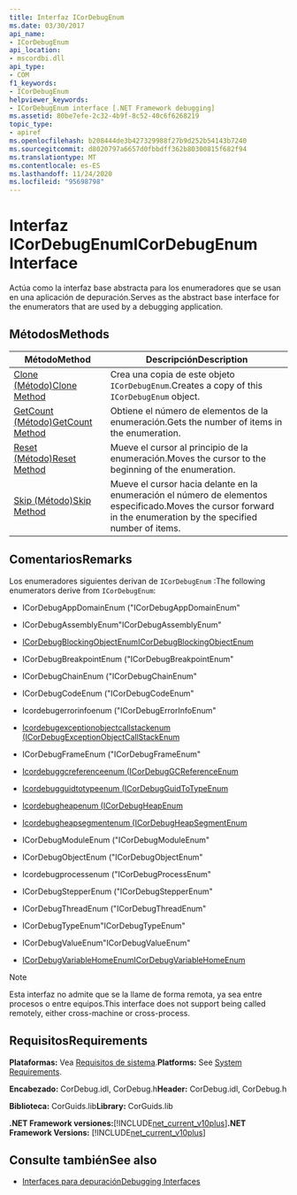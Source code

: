 ```yaml
---
title: Interfaz ICorDebugEnum
ms.date: 03/30/2017
api_name:
- ICorDebugEnum
api_location:
- mscordbi.dll
api_type:
- COM
f1_keywords:
- ICorDebugEnum
helpviewer_keywords:
- ICorDebugEnum interface [.NET Framework debugging]
ms.assetid: 80be7efe-2c32-4b9f-8c52-40c6f6268219
topic_type:
- apiref
ms.openlocfilehash: b208444de3b427329988f27b9d252b54143b7240
ms.sourcegitcommit: d8020797a6657d0fbbdff362b80300815f682f94
ms.translationtype: MT
ms.contentlocale: es-ES
ms.lasthandoff: 11/24/2020
ms.locfileid: "95698798"
---
```

# <a name="icordebugenum-interface"></a><span data-ttu-id="63a93-102">Interfaz ICorDebugEnum</span><span class="sxs-lookup"><span data-stu-id="63a93-102">ICorDebugEnum Interface</span></span>

<span data-ttu-id="63a93-103">Actúa como la interfaz base abstracta para los enumeradores que se usan en una aplicación de depuración.</span><span class="sxs-lookup"><span data-stu-id="63a93-103">Serves as the abstract base interface for the enumerators that are used by a debugging application.</span></span>  
  
## <a name="methods"></a><span data-ttu-id="63a93-104">Métodos</span><span class="sxs-lookup"><span data-stu-id="63a93-104">Methods</span></span>  
  
|<span data-ttu-id="63a93-105">Método</span><span class="sxs-lookup"><span data-stu-id="63a93-105">Method</span></span>|<span data-ttu-id="63a93-106">Descripción</span><span class="sxs-lookup"><span data-stu-id="63a93-106">Description</span></span>|  
|------------|-----------------|  
|[<span data-ttu-id="63a93-107">Clone (Método)</span><span class="sxs-lookup"><span data-stu-id="63a93-107">Clone Method</span></span>](icordebugenum-clone-method.md)|<span data-ttu-id="63a93-108">Crea una copia de este objeto `ICorDebugEnum`.</span><span class="sxs-lookup"><span data-stu-id="63a93-108">Creates a copy of this `ICorDebugEnum` object.</span></span>|  
|[<span data-ttu-id="63a93-109">GetCount (Método)</span><span class="sxs-lookup"><span data-stu-id="63a93-109">GetCount Method</span></span>](icordebugenum-getcount-method.md)|<span data-ttu-id="63a93-110">Obtiene el número de elementos de la enumeración.</span><span class="sxs-lookup"><span data-stu-id="63a93-110">Gets the number of items in the enumeration.</span></span>|  
|[<span data-ttu-id="63a93-111">Reset (Método)</span><span class="sxs-lookup"><span data-stu-id="63a93-111">Reset Method</span></span>](icordebugenum-reset-method.md)|<span data-ttu-id="63a93-112">Mueve el cursor al principio de la enumeración.</span><span class="sxs-lookup"><span data-stu-id="63a93-112">Moves the cursor to the beginning of the enumeration.</span></span>|  
|[<span data-ttu-id="63a93-113">Skip (Método)</span><span class="sxs-lookup"><span data-stu-id="63a93-113">Skip Method</span></span>](icordebugenum-skip-method.md)|<span data-ttu-id="63a93-114">Mueve el cursor hacia delante en la enumeración el número de elementos especificado.</span><span class="sxs-lookup"><span data-stu-id="63a93-114">Moves the cursor forward in the enumeration by the specified number of items.</span></span>|  
  
## <a name="remarks"></a><span data-ttu-id="63a93-115">Comentarios</span><span class="sxs-lookup"><span data-stu-id="63a93-115">Remarks</span></span>  

 <span data-ttu-id="63a93-116">Los enumeradores siguientes derivan de `ICorDebugEnum` :</span><span class="sxs-lookup"><span data-stu-id="63a93-116">The following enumerators derive from `ICorDebugEnum`:</span></span>  
  
- <span data-ttu-id="63a93-117">ICorDebugAppDomainEnum (</span><span class="sxs-lookup"><span data-stu-id="63a93-117">"ICorDebugAppDomainEnum"</span></span>  
  
- <span data-ttu-id="63a93-118">ICorDebugAssemblyEnum</span><span class="sxs-lookup"><span data-stu-id="63a93-118">"ICorDebugAssemblyEnum"</span></span>  
  
- [<span data-ttu-id="63a93-119">ICorDebugBlockingObjectEnum</span><span class="sxs-lookup"><span data-stu-id="63a93-119">ICorDebugBlockingObjectEnum</span></span>](icordebugblockingobjectenum-interface.md)  
  
- <span data-ttu-id="63a93-120">ICorDebugBreakpointEnum (</span><span class="sxs-lookup"><span data-stu-id="63a93-120">"ICorDebugBreakpointEnum"</span></span>  
  
- <span data-ttu-id="63a93-121">ICorDebugChainEnum (</span><span class="sxs-lookup"><span data-stu-id="63a93-121">"ICorDebugChainEnum"</span></span>  
  
- <span data-ttu-id="63a93-122">ICorDebugCodeEnum (</span><span class="sxs-lookup"><span data-stu-id="63a93-122">"ICorDebugCodeEnum"</span></span>  
  
- <span data-ttu-id="63a93-123">Icordebugerrorinfoenum (</span><span class="sxs-lookup"><span data-stu-id="63a93-123">"ICorDebugErrorInfoEnum"</span></span>  
  
- [<span data-ttu-id="63a93-124">Icordebugexceptionobjectcallstackenum (</span><span class="sxs-lookup"><span data-stu-id="63a93-124">ICorDebugExceptionObjectCallStackEnum</span></span>](icordebugexceptionobjectcallstackenum-interface.md)  
  
- <span data-ttu-id="63a93-125">ICorDebugFrameEnum (</span><span class="sxs-lookup"><span data-stu-id="63a93-125">"ICorDebugFrameEnum"</span></span>  
  
- [<span data-ttu-id="63a93-126">Icordebuggcreferenceenum (</span><span class="sxs-lookup"><span data-stu-id="63a93-126">ICorDebugGCReferenceEnum</span></span>](icordebuggcreferenceenum-interface.md)  
  
- [<span data-ttu-id="63a93-127">Icordebugguidtotypeenum (</span><span class="sxs-lookup"><span data-stu-id="63a93-127">ICorDebugGuidToTypeEnum</span></span>](icordebugguidtotypeenum-interface.md)  
  
- [<span data-ttu-id="63a93-128">Icordebugheapenum (</span><span class="sxs-lookup"><span data-stu-id="63a93-128">ICorDebugHeapEnum</span></span>](icordebugheapenum-interface.md)  
  
- [<span data-ttu-id="63a93-129">Icordebugheapsegmentenum (</span><span class="sxs-lookup"><span data-stu-id="63a93-129">ICorDebugHeapSegmentEnum</span></span>](icordebugheapsegmentenum-interface.md)  
  
- <span data-ttu-id="63a93-130">ICorDebugModuleEnum (</span><span class="sxs-lookup"><span data-stu-id="63a93-130">"ICorDebugModuleEnum"</span></span>  
  
- <span data-ttu-id="63a93-131">ICorDebugObjectEnum (</span><span class="sxs-lookup"><span data-stu-id="63a93-131">"ICorDebugObjectEnum"</span></span>  
  
- <span data-ttu-id="63a93-132">Icordebugprocessenum (</span><span class="sxs-lookup"><span data-stu-id="63a93-132">"ICorDebugProcessEnum"</span></span>  
  
- <span data-ttu-id="63a93-133">ICorDebugStepperEnum (</span><span class="sxs-lookup"><span data-stu-id="63a93-133">"ICorDebugStepperEnum"</span></span>  
  
- <span data-ttu-id="63a93-134">ICorDebugThreadEnum (</span><span class="sxs-lookup"><span data-stu-id="63a93-134">"ICorDebugThreadEnum"</span></span>  
  
- <span data-ttu-id="63a93-135">ICorDebugTypeEnum</span><span class="sxs-lookup"><span data-stu-id="63a93-135">"ICorDebugTypeEnum"</span></span>  
  
- <span data-ttu-id="63a93-136">ICorDebugValueEnum</span><span class="sxs-lookup"><span data-stu-id="63a93-136">"ICorDebugValueEnum"</span></span>  
  
- [<span data-ttu-id="63a93-137">ICorDebugVariableHomeEnum</span><span class="sxs-lookup"><span data-stu-id="63a93-137">ICorDebugVariableHomeEnum</span></span>](icordebugvariablehomeenum-interface.md)  
  
> [!NOTE]
> <span data-ttu-id="63a93-138">Esta interfaz no admite que se la llame de forma remota, ya sea entre procesos o entre equipos.</span><span class="sxs-lookup"><span data-stu-id="63a93-138">This interface does not support being called remotely, either cross-machine or cross-process.</span></span>  
  
## <a name="requirements"></a><span data-ttu-id="63a93-139">Requisitos</span><span class="sxs-lookup"><span data-stu-id="63a93-139">Requirements</span></span>  

 <span data-ttu-id="63a93-140">**Plataformas:** Vea [Requisitos de sistema](../../get-started/system-requirements.md).</span><span class="sxs-lookup"><span data-stu-id="63a93-140">**Platforms:** See [System Requirements](../../get-started/system-requirements.md).</span></span>  
  
 <span data-ttu-id="63a93-141">**Encabezado:** CorDebug.idl, CorDebug.h</span><span class="sxs-lookup"><span data-stu-id="63a93-141">**Header:** CorDebug.idl, CorDebug.h</span></span>  
  
 <span data-ttu-id="63a93-142">**Biblioteca:** CorGuids.lib</span><span class="sxs-lookup"><span data-stu-id="63a93-142">**Library:** CorGuids.lib</span></span>  
  
 <span data-ttu-id="63a93-143">**.NET Framework versiones:**[!INCLUDE[net_current_v10plus](../../../../includes/net-current-v10plus-md.md)]</span><span class="sxs-lookup"><span data-stu-id="63a93-143">**.NET Framework Versions:** [!INCLUDE[net_current_v10plus](../../../../includes/net-current-v10plus-md.md)]</span></span>  
  
## <a name="see-also"></a><span data-ttu-id="63a93-144">Consulte también</span><span class="sxs-lookup"><span data-stu-id="63a93-144">See also</span></span>

- [<span data-ttu-id="63a93-145">Interfaces para depuración</span><span class="sxs-lookup"><span data-stu-id="63a93-145">Debugging Interfaces</span></span>](debugging-interfaces.md)
